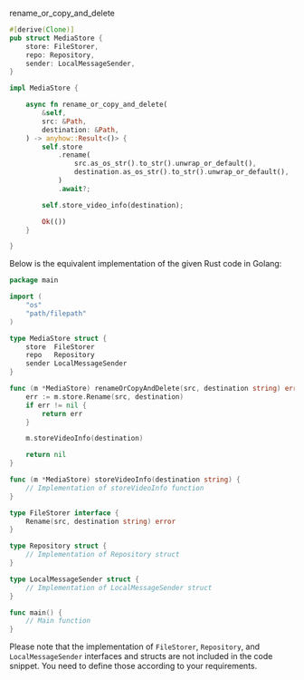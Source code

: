 rename_or_copy_and_delete

```rust
#[derive(Clone)]
pub struct MediaStore {
    store: FileStorer,
    repo: Repository,
    sender: LocalMessageSender,
}

impl MediaStore {

    async fn rename_or_copy_and_delete(
        &self,
        src: &Path,
        destination: &Path,
    ) -> anyhow::Result<()> {
        self.store
            .rename(
                src.as_os_str().to_str().unwrap_or_default(),
                destination.as_os_str().to_str().unwrap_or_default(),
            )
            .await?;

        self.store_video_info(destination);

        Ok(())
    }

}
```


Below is the equivalent implementation of the given Rust code in Golang:

```go
package main

import (
	"os"
	"path/filepath"
)

type MediaStore struct {
	store  FileStorer
	repo   Repository
	sender LocalMessageSender
}

func (m *MediaStore) renameOrCopyAndDelete(src, destination string) error {
	err := m.store.Rename(src, destination)
	if err != nil {
		return err
	}

	m.storeVideoInfo(destination)

	return nil
}

func (m *MediaStore) storeVideoInfo(destination string) {
	// Implementation of storeVideoInfo function
}

type FileStorer interface {
	Rename(src, destination string) error
}

type Repository struct {
	// Implementation of Repository struct
}

type LocalMessageSender struct {
	// Implementation of LocalMessageSender struct
}

func main() {
	// Main function
}
```

Please note that the implementation of `FileStorer`, `Repository`, and `LocalMessageSender` interfaces and structs are not included in the code snippet. You need to define those according to your requirements.